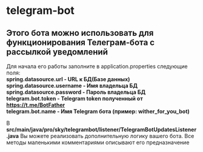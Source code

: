 # telegram-bot
## Этого бота можно использовать для функционирования Телеграм-бота с рассылкой уведомлений

Для начала его работы заполните в application.properties следующие поля:<br>
<b>spring.datasource.url      - URL к БД(Базе данных)<br>
spring.datasource.username - Имя владельца БД <br>
spring.datasource.password - Пароль владельца БД<br>
telegram.bot.token         - Telegram token полученный от https://t.me/BotFather <br>
telegram.bot.name          - Имя Telegram бота (пример: wither_for_you_bot)<br></b>

В <b>src/main/java/pro/sky/telegrambot/listener/TelegramBotUpdatesListener.java</b> Вы можете реализовать дополнительную логику вашего бота.
Все методы маленькими комментариями описывают его предназначение
